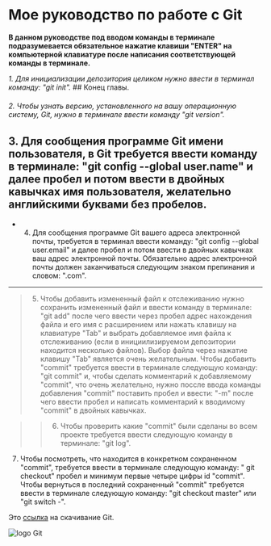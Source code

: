 # Мое руководство по работе с Git
**В данном руководстве под вводом команды в терминале подразумевается обязательное нажатие клавиши "ENTER" на компьютерной клавиатуре после написания соответствующей команды в терминале.**

*1. Для инициализации депозитория целиком нужно ввести в терминал команду: "git init".* ## Конец главы.

###### 2. Чтобы узнать версию, установленного на вашу операционную систему, Git, нужно в терминале ввести команду "git version".

## 3. Для сообщения программе Git имени пользователя, в Git требуется ввести команду в терминале: "git config --global user.name" и далее пробел и потом ввести в двойных кавычках имя пользователя, желательно английскими буквами без пробелов.

* 4. Для сообщения программе Git вашего адреса электронной почты, требуется в терминал ввести команду: "git config --global user.email" и далее пробел и потом ввести в двойных кавычках ваш адрес электронной почты. Обязательно адрес электронной почты должен заканчиваться следующим знаком препинания и словом: ".com".
*** 

> 5. Чтобы добавить измененный файл к отслеживанию нужно сохранить измененный файл и ввести команду в терминале: "git add" после чего ввести через пробел адрес нахождения файла и его имя с расширением или нажать клавишу на клавиатуре "Tab" и выбрать добавляемое имя файла к отслеживанию (если в инициилизируемом депозитории находится несколько файлов). Выбор файла через нажатие клавишу "Tab" является очень желательным.
Чтобы добавить "commit" требуется ввести в терминале следующую команду: "git commit" и, чтобы сделать комментарий к добавляемому "commit", что очень желательно, нужно поссле ввода команды добавления "commit" поставить пробел и ввести: "-m" после чего ввести пробел и написать комментарий к вводимому "commit" в двойных кавычках.

>> 6. Чтобы проверить какие "commit" были сделаны во всем проекте требуется ввести следующую команду в терминале: "git log".

7. Чтобы посмотреть, что находится в конкретном сохраненном "commit", требуется ввести в терминале следующую команду: " git checkout" пробел и минимум первые четыре цифры id "commit".
Чтобы вернуться в последний сохраненный "commit" требуется ввести в терминале следующую команду: "git checkout master" или "git switch -".

Это [ссылка](https://github.com/git-for-windows/git/releases/download/v2.37.1.windows.1/Git-2.37.1-64-bit.exe "the latest (2.37.1) 64-bit version of Git for Windows") на скачивание Git.

![logo Git](https://miro.medium.com/max/1400/1*L1wCPhdvK2guitLVNVCEtw.jpeg)